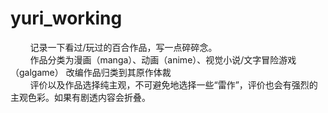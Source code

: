 # yuri_working
&nbsp;&nbsp;&nbsp;&nbsp;&nbsp;&nbsp;&nbsp;&nbsp;记录一下看过/玩过的百合作品，写一点碎碎念。
<br>
&nbsp;&nbsp;&nbsp;&nbsp;&nbsp;&nbsp;&nbsp;&nbsp;作品分类为漫画（manga）、动画（anime）、视觉小说/文字冒险游戏（galgame）
改编作品归类到其原作体裁
<br>
&nbsp;&nbsp;&nbsp;&nbsp;&nbsp;&nbsp;&nbsp;&nbsp;评价以及作品选择纯主观，不可避免地选择一些“雷作”，评价也会有强烈的主观色彩。如果有剧透内容会折叠。